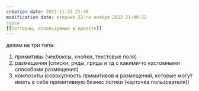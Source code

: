 ```yaml
---
creation date: 2022-11-22 21:40
modification date: вторник 22-го ноября 2022 21:40:12
сурсы
[[паттерны, используемые в проекте]]
---
```


делим на три типа: 
1. примитивы (чекбоксы, кнопки, текстовые поля)
2. размещения (списки, ряды, гриды и тд с какими-то кастомными способами размещения)
3. композиты (совокупность примитивов и размещений, которые могут иметь в себе примитивную бизнес логики (карточка пользователя))
